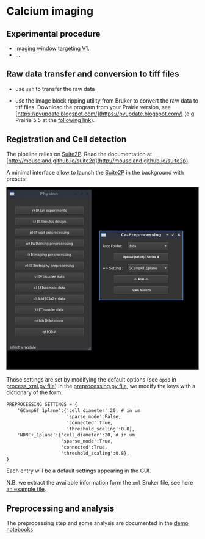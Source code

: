 # Calcium imaging

## Experimental procedure

- [imaging window targeting V1](../../doc/drawing-window.png).
- ...

## Raw data transfer and conversion to tiff files

- use `ssh` to transfer the raw data

- use the image block ripping utility from Bruker to convert the raw data to tiff files. Download the program from your Prairie version, see [https://pvupdate.blogspot.com/](https://pvupdate.blogspot.com/) (e.g. Prairie 5.5 at the [following link](https://www.brukersupport.com/File/?id=61188&folderid=44665)).
  
## Registration and Cell detection

The pipeline relies on [Suite2P](https://github.com/MouseLand/suite2p). Read the documentation at [http://mouseland.github.io/suite2p](http://mouseland.github.io/suite2p).

A minimal interface allow to launch the [Suite2P](https://github.com/MouseLand/suite2p) in the background with presets:

<p align="center">
  <img src="../../doc/CaImaging-screen.jpg"/>
</p>

Those settings are set by modifying the default options (see `ops0` in  [process_xml.py file](./process_xml.py)) in the [preprocessing.py file](./preprocessing.py), we modify the keys with a dictionary of the form:

```
PREPROCESSING_SETTINGS = {
    'GCamp6f_1plane':{'cell_diameter':20, # in um
                      'sparse_mode':False,
                      'connected':True,
                      'threshold_scaling':0.8},
    'NDNF+_1plane':{'cell_diameter':20, # in um
                    'sparse_mode':True,
                    'connected':True,
                    'threshold_scaling':0.8},
}
```
Each entry will be a default settings appearing in the GUI.

N.B. we extract the available information form the `xml` Bruker file, see here [an example file](./Bruker_xml/TSeries-190620-250-00-002.xml).

## Preprocessing and analysis
	
The preprocessing step and some analysis are documented in the [demo notebooks](../../notebooks)